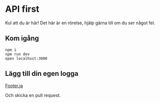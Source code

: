 # API first 

Kul att du är här! Det här är en rörelse, hjälp gärna till om du ser något fel.

## Kom igång

    npm i
    npm run dev
    open localhost:3000

## Lägg till din egen logga

<a href="components/Footer.js">Footer.ja</a>

Och skicka en pull request.
